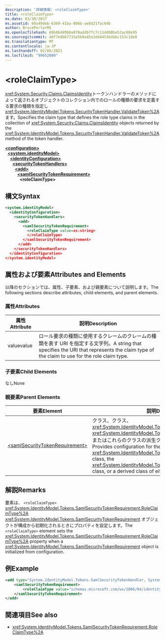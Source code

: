 ```yaml
---
description: '詳細情報: <roleClaimType>'
title: <roleClaimType>
ms.date: 03/30/2017
ms.assetid: 69a49deb-6369-41ba-806b-ae8d21fac64b
author: BrucePerlerMS
ms.openlocfilehash: 69b86489b0a970addb7fc7c11dd88be52ac68e95
ms.sourcegitcommit: ddf7edb67715a5b9a45e3dd44536dabc153c1de0
ms.translationtype: MT
ms.contentlocale: ja-JP
ms.lasthandoff: 02/06/2021
ms.locfileid: "99652680"
---
```

# \<roleClaimType>

<span data-ttu-id="9d17f-102"><xref:System.Security.Claims.ClaimsIdentity>トークンハンドラーのメソッドによって返されるオブジェクトのコレクション内でのロールの種類の要求を定義する要求の種類を指定し <xref:System.IdentityModel.Tokens.SecurityTokenHandler.ValidateToken%2A> ます。</span><span class="sxs-lookup"><span data-stu-id="9d17f-102">Specifies the claim type that defines the role type claims in the collection of <xref:System.Security.Claims.ClaimsIdentity> objects returned by the <xref:System.IdentityModel.Tokens.SecurityTokenHandler.ValidateToken%2A> method of the token handler.</span></span>  
  
[**\<configuration>**](../configuration-element.md)\
&nbsp;&nbsp;[**\<system.identityModel>**](system-identitymodel.md)\
&nbsp;&nbsp;&nbsp;&nbsp;[**\<identityConfiguration>**](identityconfiguration.md)\
&nbsp;&nbsp;&nbsp;&nbsp;&nbsp;&nbsp;[**\<securityTokenHandlers>**](securitytokenhandlers.md)\
&nbsp;&nbsp;&nbsp;&nbsp;&nbsp;&nbsp;&nbsp;&nbsp;[**\<add>**](add.md)\
&nbsp;&nbsp;&nbsp;&nbsp;&nbsp;&nbsp;&nbsp;&nbsp;&nbsp;&nbsp;[**\<samlSecurityTokenRequirement>**](samlsecuritytokenrequirement.md)\
&nbsp;&nbsp;&nbsp;&nbsp;&nbsp;&nbsp;&nbsp;&nbsp;&nbsp;&nbsp;&nbsp;&nbsp;**\<roleClaimType>**  
  
## <a name="syntax"></a><span data-ttu-id="9d17f-103">構文</span><span class="sxs-lookup"><span data-stu-id="9d17f-103">Syntax</span></span>  
  
```xml  
<system.identityModel>  
  <identityConfiguration>  
    <securityTokenHandlers>  
      <add>  
        <samlSecurityTokenRequirement>  
          <roleClaimType value=xs:string>  
          </roleClaimType>  
        </samlSecurityTokenRequirement>  
      </add>  
    </securityTokenHandlers>  
  </identityConfiguration>  
</system.identityModel>  
```  
  
## <a name="attributes-and-elements"></a><span data-ttu-id="9d17f-104">属性および要素</span><span class="sxs-lookup"><span data-stu-id="9d17f-104">Attributes and Elements</span></span>  

 <span data-ttu-id="9d17f-105">以降のセクションでは、属性、子要素、および親要素について説明します。</span><span class="sxs-lookup"><span data-stu-id="9d17f-105">The following sections describe attributes, child elements, and parent elements.</span></span>  
  
### <a name="attributes"></a><span data-ttu-id="9d17f-106">属性</span><span class="sxs-lookup"><span data-stu-id="9d17f-106">Attributes</span></span>  
  
|<span data-ttu-id="9d17f-107">属性</span><span class="sxs-lookup"><span data-stu-id="9d17f-107">Attribute</span></span>|<span data-ttu-id="9d17f-108">説明</span><span class="sxs-lookup"><span data-stu-id="9d17f-108">Description</span></span>|  
|---------------|-----------------|  
|<span data-ttu-id="9d17f-109">value</span><span class="sxs-lookup"><span data-stu-id="9d17f-109">value</span></span>|<span data-ttu-id="9d17f-110">ロール要求の種類に使用するクレームのクレームの種類を表す URI を指定する文字列。</span><span class="sxs-lookup"><span data-stu-id="9d17f-110">A string that specifies the URI that represents the claim type of the claim to use for the role claim type.</span></span>|  
  
### <a name="child-elements"></a><span data-ttu-id="9d17f-111">子要素</span><span class="sxs-lookup"><span data-stu-id="9d17f-111">Child Elements</span></span>  

 <span data-ttu-id="9d17f-112">なし</span><span class="sxs-lookup"><span data-stu-id="9d17f-112">None</span></span>  
  
### <a name="parent-elements"></a><span data-ttu-id="9d17f-113">親要素</span><span class="sxs-lookup"><span data-stu-id="9d17f-113">Parent Elements</span></span>  
  
|<span data-ttu-id="9d17f-114">要素</span><span class="sxs-lookup"><span data-stu-id="9d17f-114">Element</span></span>|<span data-ttu-id="9d17f-115">説明</span><span class="sxs-lookup"><span data-stu-id="9d17f-115">Description</span></span>|  
|-------------|-----------------|  
|[\<samlSecurityTokenRequirement>](samlsecuritytokenrequirement.md)|<span data-ttu-id="9d17f-116">クラス、クラス、 <xref:System.IdentityModel.Tokens.SamlSecurityTokenHandler> <xref:System.IdentityModel.Tokens.Saml2SecurityTokenHandler> またはこれらのクラスの派生クラスの構成を提供します。</span><span class="sxs-lookup"><span data-stu-id="9d17f-116">Provides configuration for the <xref:System.IdentityModel.Tokens.SamlSecurityTokenHandler> class, the <xref:System.IdentityModel.Tokens.Saml2SecurityTokenHandler> class, or a derived class of either of these classes.</span></span>|  
  
## <a name="remarks"></a><span data-ttu-id="9d17f-117">解説</span><span class="sxs-lookup"><span data-stu-id="9d17f-117">Remarks</span></span>  

 <span data-ttu-id="9d17f-118">要素は、 `<roleClaimType>` <xref:System.IdentityModel.Tokens.SamlSecurityTokenRequirement.RoleClaimType%2A> <xref:System.IdentityModel.Tokens.SamlSecurityTokenRequirement> オブジェクトが構成から初期化されるときにプロパティを設定します。</span><span class="sxs-lookup"><span data-stu-id="9d17f-118">The `<roleClaimType>` element sets the <xref:System.IdentityModel.Tokens.SamlSecurityTokenRequirement.RoleClaimType%2A> property when a <xref:System.IdentityModel.Tokens.SamlSecurityTokenRequirement> object is initialized from configuration.</span></span>  
  
## <a name="example"></a><span data-ttu-id="9d17f-119">例</span><span class="sxs-lookup"><span data-stu-id="9d17f-119">Example</span></span>  
  
```xml  
<add type="System.IdentityModel.Tokens.SamlSecurityTokenHandler, System.IdentityModel">  
    <samlSecurityTokenRequirement>  
        <roleClaimType value="schemas.microsoft.com/ws/2006/04/identity/claims/role" />  
    </samlSecurityTokenRequirement>  
</add>  
```  
  
## <a name="see-also"></a><span data-ttu-id="9d17f-120">関連項目</span><span class="sxs-lookup"><span data-stu-id="9d17f-120">See also</span></span>

- <xref:System.IdentityModel.Tokens.SamlSecurityTokenRequirement.RoleClaimType%2A>
